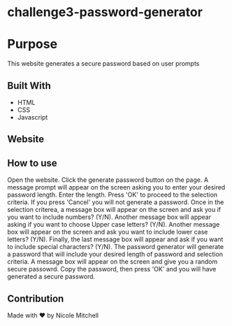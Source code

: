# challenge3-password-generator

# Purpose
This website generates a secure password based on user prompts

## Built With
* HTML
* CSS
* Javascript

## Website

## How to use
Open the website. Click the generate password button on the page.  A message prompt will appear on the screen asking you to enter your desired password length.  Enter the length. Press 'OK' to proceed to the selection criteria. If you press 'Cancel' you will not generate a password. Once in the selection criterea, a message box will appear on the screen and ask you if you want to include numbers? (Y/N). Another message box will appear asking if you want to choose Upper case letters? (Y/N). Another message box will appear on the screen and ask you want to include lower case letters? (Y/N). Finally, the last message box will appear and ask if you want to include special characters? (Y/N). The password generator will generate a password that will include your desired length of password and selection criteria.  A message box will appear on the screen and give you a random secure passowrd. Copy the password, then press 'OK' and you will have generated a secure password.

## Contribution
Made with ❤️ by Nicole Mitchell
